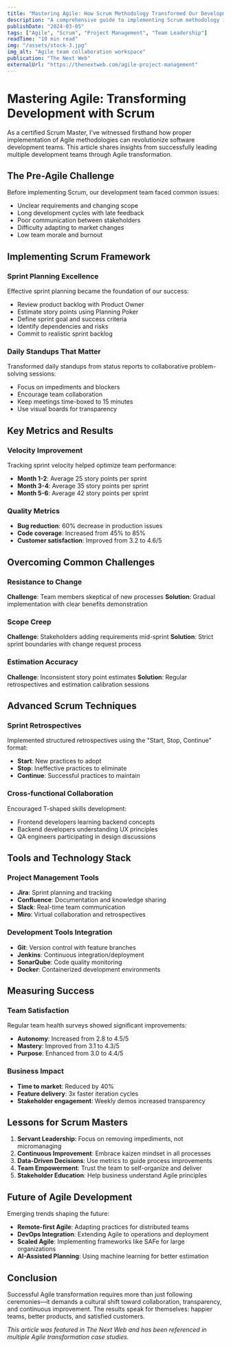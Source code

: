 ```yaml
---
title: "Mastering Agile: How Scrum Methodology Transformed Our Development Process"
description: "A comprehensive guide to implementing Scrum methodology in software development teams, based on real-world experience and measurable results."
publishDate: "2024-03-05"
tags: ["Agile", "Scrum", "Project Management", "Team Leadership"]
readTime: "10 min read"
img: "/assets/stock-3.jpg"
img_alt: "Agile team collaboration workspace"
publication: "The Next Web"
externalUrl: "https://thenextweb.com/agile-project-management"
---
```


# Mastering Agile: Transforming Development with Scrum

As a certified Scrum Master, I've witnessed firsthand how proper implementation of Agile methodologies can revolutionize software development teams. This article shares insights from successfully leading multiple development teams through Agile transformation.

## The Pre-Agile Challenge

Before implementing Scrum, our development team faced common issues:
- Unclear requirements and changing scope
- Long development cycles with late feedback
- Poor communication between stakeholders
- Difficulty adapting to market changes
- Low team morale and burnout

## Implementing Scrum Framework

### Sprint Planning Excellence
Effective sprint planning became the foundation of our success:

- Review product backlog with Product Owner
- Estimate story points using Planning Poker
- Define sprint goal and success criteria
- Identify dependencies and risks
- Commit to realistic sprint backlog

### Daily Standups That Matter
Transformed daily standups from status reports to collaborative problem-solving sessions:
- Focus on impediments and blockers
- Encourage team collaboration
- Keep meetings time-boxed to 15 minutes
- Use visual boards for transparency

## Key Metrics and Results

### Velocity Improvement
Tracking sprint velocity helped optimize team performance:
- **Month 1-2**: Average 25 story points per sprint
- **Month 3-4**: Average 35 story points per sprint
- **Month 5-6**: Average 42 story points per sprint

### Quality Metrics
- **Bug reduction**: 60% decrease in production issues
- **Code coverage**: Increased from 45% to 85%
- **Customer satisfaction**: Improved from 3.2 to 4.6/5

## Overcoming Common Challenges

### Resistance to Change
**Challenge**: Team members skeptical of new processes
**Solution**: Gradual implementation with clear benefits demonstration

### Scope Creep
**Challenge**: Stakeholders adding requirements mid-sprint
**Solution**: Strict sprint boundaries with change request process

### Estimation Accuracy
**Challenge**: Inconsistent story point estimates
**Solution**: Regular retrospectives and estimation calibration sessions

## Advanced Scrum Techniques

### Sprint Retrospectives
Implemented structured retrospectives using the "Start, Stop, Continue" format:
- **Start**: New practices to adopt
- **Stop**: Ineffective practices to eliminate
- **Continue**: Successful practices to maintain

### Cross-functional Collaboration
Encouraged T-shaped skills development:
- Frontend developers learning backend concepts
- Backend developers understanding UX principles
- QA engineers participating in design discussions

## Tools and Technology Stack

### Project Management Tools
- **Jira**: Sprint planning and tracking
- **Confluence**: Documentation and knowledge sharing
- **Slack**: Real-time team communication
- **Miro**: Virtual collaboration and retrospectives

### Development Tools Integration
- **Git**: Version control with feature branches
- **Jenkins**: Continuous integration/deployment
- **SonarQube**: Code quality monitoring
- **Docker**: Containerized development environments

## Measuring Success

### Team Satisfaction
Regular team health surveys showed significant improvements:
- **Autonomy**: Increased from 2.8 to 4.5/5
- **Mastery**: Improved from 3.1 to 4.3/5
- **Purpose**: Enhanced from 3.0 to 4.4/5

### Business Impact
- **Time to market**: Reduced by 40%
- **Feature delivery**: 3x faster iteration cycles
- **Stakeholder engagement**: Weekly demos increased transparency

## Lessons for Scrum Masters

1. **Servant Leadership**: Focus on removing impediments, not micromanaging
2. **Continuous Improvement**: Embrace kaizen mindset in all processes
3. **Data-Driven Decisions**: Use metrics to guide process improvements
4. **Team Empowerment**: Trust the team to self-organize and deliver
5. **Stakeholder Education**: Help business understand Agile principles

## Future of Agile Development

Emerging trends shaping the future:
- **Remote-first Agile**: Adapting practices for distributed teams
- **DevOps Integration**: Extending Agile to operations and deployment
- **Scaled Agile**: Implementing frameworks like SAFe for large organizations
- **AI-Assisted Planning**: Using machine learning for better estimation

## Conclusion

Successful Agile transformation requires more than just following ceremonies—it demands a cultural shift toward collaboration, transparency, and continuous improvement. The results speak for themselves: happier teams, better products, and satisfied customers.

*This article was featured in The Next Web and has been referenced in multiple Agile transformation case studies.*